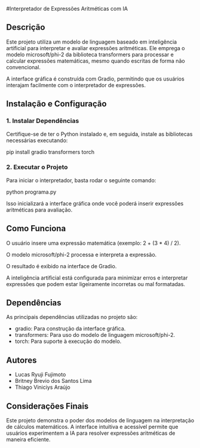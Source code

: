 #Interpretador de Expressões Aritméticas com IA

## Descrição

Este projeto utiliza um modelo de linguagem baseado em inteligência artificial para interpretar e avaliar expressões aritméticas. Ele emprega o modelo microsoft/phi-2 da biblioteca transformers para processar e calcular expressões matemáticas, mesmo quando escritas de forma não convencional.

A interface gráfica é construída com Gradio, permitindo que os usuários interajam facilmente com o interpretador de expressões.

## Instalação e Configuração

### 1. Instalar Dependências

Certifique-se de ter o Python instalado e, em seguida, instale as bibliotecas necessárias executando:

pip install gradio transformers torch

### 2. Executar o Projeto

Para iniciar o interpretador, basta rodar o seguinte comando:

python programa.py

Isso inicializará a interface gráfica onde você poderá inserir expressões aritméticas para avaliação.

## Como Funciona

O usuário insere uma expressão matemática (exemplo: 2 + (3 * 4) / 2).

O modelo microsoft/phi-2 processa e interpreta a expressão.

O resultado é exibido na interface de Gradio.

A inteligência artificial está configurada para minimizar erros e interpretar expressões que podem estar ligeiramente incorretas ou mal formatadas.

## Dependências

As principais dependências utilizadas no projeto são:

- gradio: Para construção da interface gráfica.
- transformers: Para uso do modelo de linguagem microsoft/phi-2.
- torch: Para suporte à execução do modelo.

## Autores

- Lucas Ryuji Fujimoto
- Britney Brevio dos Santos Lima
- Thiago Viniciys Araújo

## Considerações Finais

Este projeto demonstra o poder dos modelos de linguagem na interpretação de cálculos matemáticos. A interface intuitiva e acessível permite que usuários experimentem a IA para resolver expressões aritméticas de maneira eficiente.
